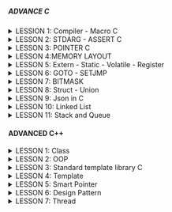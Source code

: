 ##### ADVANCE C

<details>
  <summary>LESSION 1: Compiler - Macro C</summary>
  
    - Định nghĩa Macro bằng lệnh chỉ thị #define kèm theo với một tên hoặc một hàm bất kỳ
        VD: #define var 100 
    - Trong quá trình tiền xủ lý(preprocessors), nếu xuất hiện một macro var thì bộ preprocessors sẽ thay thế các macro đó bằng 100
    - Macro có thể chứa hàm số, các tham số ở trong macro có thể là bất kì kiểu dữ liệu nào
  
</details>

<details>
  <summary>LESSON 2: STDARG - ASSERT C</summary>
  
    - Thư viện stdarg được sử dụng làm việc với các input parameter không xác định. VD: printf, scanf.
        Các tham số:
          1. va_list:là một kiểu dữ liệu để đại diện cho danh sách các đối số biến đổi
          2. va_start: Bắt đầu một danh sách đối số biến đổi. Nó cần được gọi trước khi truy cập các đối số biến đổi đầu tiên
          3. va_arg: Truy cập một đối số trong danh sách. Hàm này nhận một đối số của kiểu được xác định bởi tham số thứ
          4. va_end: Kết thúc việc sử dụng danh sách đối số biến đổi. Nó cần được gọi trước khi kết thúc hàm
    - Thư viện assert 
          1. Cung cấp macro assert.
          2. Macro này được sử dụng để kiểm tra một điều kiện.
          3. Nếu điều kiện đúng (true), không có gì xảy ra và chương trình tiếp tục thực thi.
          4. Nếu điều kiện sai (false), chương trình dừng lại và thông báo một thông điệp lỗi.
          5. Dùng trong debug, dùng #define NDEBUG để tắt debug
 </details>  
 
<details>
  <summary>LESSON 3: POINTER C</summary>

    - Mỗi một biến sẽ có một địa chỉ khác nhau
    - Con trỏ là một biến được khai báo dùng để trỏ tới địa chỉ khác, được khai báo: datatype *ptr. VD: int *p
    - Khi khai báo p = &a thì p sẽ trỏ tới và lưu địa chỉ của biến a. Dùng deference(*) để lấy giá trị mà con trỏ trỏ tới
    
    ● Con trỏ hàm:
        Là 1 con trỏ trỏ tới 1 hàm, là 1 biến lưu trữ địa chỉ của hàm, gọi hàm thông qua con trỏ
        Ứng dụng trong những tình huống cần truyền các hàm như tham số cho một hàm khác. VD:
                      #include <stdio.h>
                      
                       int a = 15;
                       int b = 2;

                      int multiply(){
                      return a * b; 
                      }

                      void print(int (*funcptr)())
                      {
                          printf( "The value of the product is: " ,funcptr() );
                      }

                      int main()
                      {
                          print(multiply);
                          return 0;
                      }
               
    ● #Pointer to Constant:
        Con trỏ hằng: là 1 con trỏ không thể thay đổi giá trị tại địa chỉ mà nó trỏ đến,có thể thay đổi địa chỉ con trỏ trỏ tới
            const <kiểu dữ liệu> * < tên con trỏ>

    ● #Constant to Pointer
        Hằng con trỏ: Giống mảng 1 chiều, địa chỉ mà con trỏ trỏ tới không thể thay đổi, giá trị có thể thay đổi được
            <kiểu dữ liệu> * const <tên con trỏ>

    ● #Pointer to Pointer
        Là con trỏ trỏ tới 1 con trỏ khác, sử dụng để lưu địa chỉ của con trỏ

    ● #Null Pointer
        Là một con trỏ không trỏ đến bất kỳ đối tượng hoặc vùng nhớ cụ thể nào,kiểm tra xem một con trỏ đã được khởi tạo và có trỏ đến một vùng nhớ hợp lệ chưa
		    Nên khởi tạo con trỏ là null nếu nó chưa trỏ đến một địa chỉ cụ thể nào

 </details> 


 <details>
   <summary>LESSON 4:MEMORY LAYOUT</summary>
   
      Memory layout gồm 5 phần chính: Text Segment, Initialized Data Segment, Uninitialized Data Segment, Heap và Stack	

      ● Text Segment
        Sau khi compile chương trình thì sẽ có những file nhị phân (những file mà được dùng để execute chương trình khi đổ vào RAM), những file nhị phân (.o) này chứa những cái instructions. Và những cái instructions này sẽ stored ở Text Segment of the memory
		    Text segment chỉ có thể ở chế độ read
      
      ● Initialized Data
        Initialized Data (Data Segment - Dữ liệu đã được khởi tạo chứa:
		        Biến toàn cục được khởi tạo với giá # 0
		        Biến static được khởi tao với giá trị # 0
		        Có quyền đọc và ghi

      ● Uninitialized Data
        Uninitialized Data(BSS - Dữ liệu Chưa Khởi Tạo) chứa:
            Biến toàn cục khởi tọa với giá trị bằng 0 hoặc không gán giá trị
				    Chứa biến static được gán với giá trị khởi tạo là 0
    				Có quyền đọc, ghi
        
      ● Heap
      Dùng cho bộ nhớ để cấp phát động( trong thời gian chạy chương trình).
      Có thể điều khiển quá trình cấp phát hoặc giải phóng bộ nhớ bằng các câu lệnh như malloc, calloc, relloc. free, delete,...
      Khi dùng xong thì phải free nếu không sẽ bị leak memory
        Malloc: Cấp phát bộ nhớ có kích thước nhất định, giá trị trong bộ nhớ là ngẫu nhiên, giá trị rác
			  Calloc: Cấp phát 1 mảng n phần tử, mỗi phần tử có kích thước nhất định và khởi tạo tất cả phần tử về 0
			  Realloc: Thay đổi kích thước của bộ nhớ đã được cấp phát trước đó

      ● Stack
        Khác với Heap thì Stack là một vùng nhớ được cấp phát tự động
        Chứa các biến cục bộ, tham số truyền vào
		    Có quyền đọc,ghi 
        Mỗi khi các function được gọi thì nó sẽ được push vào vùng stack
    		Sau khi ra khỏi hàm sẽ thu hồi vùng nhớ

</details> 
     
<details>
  <summary>LESSON 5: Extern - Static - Volatile - Register</summary>

  ## Extern
      Là tham chiếu của 1 biến, hàm đã được định nghĩa ở file khác, phải là toàn cục

  ## Static
      ● Static với biến cục bộ:
				Chỉ có giá trị trong hàm nhưng khi ra khỏi hàm không bị mất đi	
      
    
			● Static với biến toàn cục:
				Được khai báo ở bên ngoài tất cả các hàm, có thể truy cập từ bất kỳ hàm nào trong file
				File khác không thể sử dụng biến này để tránh xung đột

  ## Volatile
      Thông báo cho compiler không được tối ưu hóa biến này

			Cho biết cho trình biên dịch rằng nó có thể thay đổi bất kỳ lúc 
   
				volatile int count;

					void ISR() {
					count++;
					}

					int main() {
					while (1) {
					// do something
					}
					return 0;
					}

					Trong ví dụ này, chúng ta khai báo biến "count" là volatile để cho biết rằng nó có thể được thay đổi bởi một ISR
					Nếu không có từ khóa volatile, trình biên dịch có thể tối ưu mã và giả định rằng "count" sẽ không bao giờ thay đổi,
					dẫn đến hành vi không mong muốn
  ## Register
        Là biến yêu cầu lưu nó vào thanh ghi trong PC, giúp tăng tốc độ thực thi chương trình
        ALU (2)  <=> Register (3) ->  <- (1)  Ram
					![image](https://github.com/user-attachments/assets/8722e556-0b65-405c-9c64-2caee0e0ea2a)

        
				  Khi thêm từ khóa register để khai báo biến, thì tức là ta đã yêu cầu trình biên dịch ưu tiên đặc biệt dành luôn vùng register để chứa biến đó. 
				  Và hiển nhiên khi thực hiện tính toán trên biến đó thì giảm được bước 1 và 3, 
				  Giảm bớt thủ tục thì hiệu năng nó tăng lên
      
</details> 

<details>
	<summary>LESSON 6: GOTO - SETJMP </summary>
	
		*Goto* là một từ khóa trong ngôn ngữ lập trình C cho phép người dùng nhảy đến một label đã được đặt trước đó trong cùng một. Không được khuyến khích dùng vì nó làm cho chương trình trở nên khó đọc và bảo 			trì. >- Ví dụ về từ khóa *go to*
                        #include <stdio.h>
                        void delay(double second)
                        {
                            double start = 0;
                            while (start < second * 6000000)
                            {
                                start++;
                            }
                        }
                        // Khai báo các trạng thái đèn giao thông
                        typedef enum //1 thời điểm chỉ có 1 đèn để 
                        {
                            RED,
                            YELLOW,
                            GREEN
                        } TrafficLightState;
                        int main() {
                            // Ban đầu, đèn giao thông ở trạng thái đỏ
                            TrafficLightState state = RED;
                        
                            // Vòng lặp vô hạn để mô phỏng đèn giao thông
                            while (1) {
                                switch (state) {
                                    case RED:
                                        printf("RED Light\n");
                                        delay(50);  // Giữ trạng thái đèn đỏ trong x giây
                                        
                                        // Chuyển đến trạng thái đèn xanh
                                        state = GREEN;
                                        goto skip_sleep;  // Nhảy qua sleep() khi chuyển trạng thái
                                    case YELLOW:
                                        printf("YELLOW Light\n");
                                        delay(20);  // Giữ trạng thái đèn vàng trong y giây
                                        
                                        // Chuyển đến trạng thái đèn đỏ
                                        state = RED;
                                        goto skip_sleep;  // Nhảy qua sleep() khi chuyển trạng thái
                                    case GREEN:
                                        printf("GREEN Light\n");
                                        delay(100);  // Giữ trạng thái đèn xanh trong z giây
                                        
                                        // Chuyển đến trạng thái đèn vàng
                                        state = YELLOW;
                                        goto skip_sleep;  // Nhảy qua sleep() khi chuyển trạng thái
                                }
                                // Nhãn để nhảy qua sleep() khi chuyển trạng thái
                                skip_sleep:;
                            }
                            return 0;
                        }
		Trong ví dụ trên trạng thái đèn đỏ đầu tiên, khi chờ khoảng 50s thì trạng thái đèn xanh, nó sẽ thoát ra khỏi switch và bắt đầu switch case khác vì nó đã dùng label skip_Spleep (cái này được đặt ngoài hàm 		nên nôn na sẽ thoát khỏi hàm, lần lượt chuyển sang đèn khác thứ tự là ĐỎ - XANH - VÀNG Setjmp.h là một thư viện trong ngôn ngữ lập trình C cung cấp 2 hàm là setjmp và longjmp dùng để xử lí ngoại lệ 			trong( nó không tiêu biểu để xử lí ngoại lệ trong ngôn ngữ này).
		Ví dụ về Setjmp.h
                   #include <stdio.h>
                   #include <setjmp.h>
                   
                   jmp_buf buf;
                   int exception_code;
                   
                   #define TRY if ((exception_code = setjmp(buf)) == 0) 
                   #define CATCH(x) else if (exception_code == (x)) 
                   #define THROW(x) longjmp(buf, (x))
                   
                   
                   double divide(int a, int b) {
                       if (b == 0) {
                           THROW(1); // Mã lỗi 1 cho lỗi chia cho 0
                       }
                       return (double)a / b;
                   }
                   
                   int main() {
                       int a = 10;
                       int b = 0;
                       double result = 0.0;
                   
                       TRY {
                           result = divide(a, b);
                           printf("Result: %f\n", result);
                       } CATCH(1) {
                           printf("Error: Divide by 0!\n");
                       }
                   
                   
                       // Các xử lý khác của chương trình
                       return 0;
                   }
</details> 


<details>
	<summary>LESSON 7: BITMASK </summary>
	
 
 		Được sử dụng để tối ưu hóa bộ nhớ

      ● NOT biswise: Khi thực hiện phép toán này thì kết quả của nó là đão của nó. Ví dụ: 1 not bitwise được kết quả là 0
      ● AND biswise: Kết quả là 1 nếu 2 bit đều là 1, còn lại là 0.
		    Có 1 phép toán hay. Ví dụ nếu ta muốn coi 1 số là chẵn lẽ thì mình có thể dùng %2 nhưng ngoài ra mình cũng có thể sử dụng bitwise AND(&). Mình chỉ cần & số đó với 1(&1).
		    Nếu kết quả là 1 thì số đó là số lẻ, còn kết quả là 0 thì số đó là số chẵn
		    Giải thích: tại vì số lẻ là số có bit bên trái ngoài cùng là 1, còn số chẵn thì là số 0. Khi &1 thì tất cả 7 bit trong đều về 0, còn trạng thái của bit cuối &1 thôi. Nên nếu 1&1 sẽ ra 1=>số chẵn, 		                ngược lại số lẻ.
      ● OR biswise: 0 OR 0 là 0, còn lại là 1.
      ● XOR bitwise: giống nhau thì bằng 0, khác nhau = 1.
      ● Shift Left và Shif Right bitwise: << (dịch trái) , >> (dịch phải).
					 Thường ta sẽ bù bit 0 nhưng khi dịch phải có 1 lưu ý đó là: phải chú ý đến bit cao nhất(bit dấu).
					 Bit dấu: nếu bit max là 1 thì đó là số âm nên khi dịch phải mình bù vào số 1.
					 Còn nếu là số dương (bit dấu = 0) thì khi dịch phải truyền vào số 0.
					      

</details> 

<details>	
	<summary>LESSON 8: Struct - Union </summary>
	
   ## Struct
   	Là kiểu dữ kiệu tự tạo do người dùng tự định nghĩa, kích thước là tổng byte của các kiểu DL
    	Struct Alignment là cách sắp xếp và truy cập dữ liệu trong bộ nhớ, căn chỉnh theo phần tử có kích thước lớn nhất
     	khi tạo một struct sẽ dẫn đến việc sẽ cần phải chèn một số vùng nhớ trống giữa các member để đảm bảo rằng mỗi phần tử được đặt tại địa chỉ phù hợp với kích thước,việc chèn thêm các vùng nhớ trống này được gọi là 	padding
      	VD: 
             struct{struct example_struct
		{
		  uint8_t  member1;
		  uint32_t member2;
		} ExampleStruct_t;
		
		int main(void) 
		{
		  printf("Size of example struct: %lu bytes\n", sizeof(ExampleStruct_t));
		  
		  return 0;
		}

    	Theo lý thuyết thì size của một biến thuộc kiểu struct trên phải bằng tổng của các member của nó, tức là 4 + 1 = 5 bytes. Nhưng khi chạy thử chương trình, kích thước của struct là 8 bytes
     	Khi tạo một struct sẽ dẫn đến việc sẽ cần phải chèn một số vùng nhớ trống giữa các member để đảm bảo việc dữ liệu trong struct được natually aligned. Việc chèn thêm các vùng nhớ trống này được gọi là padding

  ## Union
  	Là kiểu dữ liệu tự tạo do người dùng tự định nghĩa, dùng chung vùng nhớ có kích thước với thành phần lớn nhất
	kích thước của union sẽ được căn chỉnh theo phần tử có kích thước lớn nhất
      
 ## Dùng kết hợp Union && Struct
 	● Dùng để chia nhỏ dữ liệu ra để dễ xử lý hơn
  		typedef union
		      {
		          struct 
		          {
		              uint8_t ID[2];
		              uint8_t data[4];
		              uint8_t PRB[2];     //  Struct data này có chiều dài là 8 byte
		          }data;
		          uint8_t frame[8];       // biến này chiếm 1 byte
		      } DT_frame;                 => Union này lấy 8 byte cùng nhớ
	 	 
   	
</details>


<details>
	<summary>LESSON 9: Json in C </summary>
 		● JSON được thiết kế để dễ đọc và dễ viết cho con người, cũng như dễ dàng để phân tích và tạo ra cho máy tính. Nó sử dụng một cú pháp nhẹ dựa trên cặp key - value, tương tự như các đối tượng và mảng 				trong javascript. Mỗi đối tượng JSON bao gồm một tập hợp các cặp "key" và "value", trong khi mỗi mảng JSON là một tập hợp các giá trị.
   		● Định dạng: luôn bắt đầu bằng dấu "........." Một object luôn nằm trong dấu {........} "<key (luôn là kiểu String)>" : " value "
			VD:
		              char *json = "
		              {
		                "name" : "Nguyen",
		                "age" : 23,
		                "City" : "BinnDinh",
		                "Job"  : "Embedded"
		                "SLR"  : [20, 30, 50]
		              } "
			
		● Các kiểu của JSON typedef enum { JS_NULL, JS_Boolean, JS_Number, JS_String, JS_Array, JS_Ọpect } JS_type;
</details>

<details>
	<summary>LESSON 10: Linked List </summary>
		Việc xóa hay chèn phần tử vào vị trí bất kỳ rất phức tạp khi chúng ta phải, giả sử muốn xóa 1 phần tử bất kỳ 
		Cho giá trị đó là null xong sẽ tăng giá trị hiện tại lên, giá trị phần tử cuối cùng reallocate để chuỗi còn (n-1) phần tử
		Nếu như mảng có 1000, 10000 100000 phần tử khi muốn xóa ở vị trí bất kỳ phải dịch chuyển 999,9999,99999 vòng lặp
		Cho nên Linked List đã ra đời để giải quyết vấn đề đó
	
	● Linked List là một cấu trúc dữ liệu trong lập trình máy tính dùng để tổ chức và lưu trữ dữ liệu. Một linked list bao gồm một chuỗi các nút (node), mỗi nút chứa một giá trị dữ liệu hoặc một con trỏ(pointer) tới 	  nút tiếp theo trong chuỗi. Note cuối thì con trỏ NULL
 

	  Muốn thêm một node vào cuối một mảng thì mình tạo ra một note trước, giá trị của con trỏ là null, sau đó mình lưu địa chỉ của nó vào pointer của note trước nó

   	  Ví dụ: thêm node vào vị trí thứ 2 của mảng: ta chỉ cần thay đổi pointer của nút cần thêm vào là dịa chỉ của phần từ tiếp theo , và thay đổi pointer của nút trước đó thành địa chỉ của nút mình muốn thêm vào

      	  Muốn xóa một phần tử tại vị trí bất kì ta chỉ cần gì note của phần tử đó vào node của phần tử đứng trước đó (tương đương với ghi địa chỉ của phần tử tiếp theo vào vị trí của phần tử đứng trước đó vì note của 	  phần tử đó lưu địa chỉ của phần tử đứng sau)
 	
</details>

<details>
	<summary>LESSON 11: Stack and Queue </summary>

## Stack
 	● Là một cấu trúc dữ liệu được xếp theo nguyên tắc LIFO (Last in Firt out), nghĩa là phần từ đầu tiên được đưa vào thì sẽ được lấy ra sau cùng và phần tử được đưa vào cuối cùng sẽ được lấy ra đầu tiên
  	● Thao tác trên Stack: - Push - Pop - Top
   		PUSH : Đưa phần tử vào
		POP : Lấy phần tử trên cùng ra
		TOP : Lấy giá trị trên cùng

  		VD:
                          typedef struct Stack {      // Khởi tạo struct chứa các kiểu dữ liệu của stack
                              int* items;
                              int size;
                              int top;
                          } Stack;
                          
                          void initialize( Stack *stack, int size) {                // khởi tạo stack và size của nó
                              stack->items = (int*) malloc(sizeof(int) * size);     // cấp phát ô nhớ cho mảng stack có size ổ nhớ của phân từ và mỗi ô nhớ của phần tử đó kích thước kiểu int
                                                                                      // Vd size = 5 thì mảng stack đó có 5 phần tử và mỗi phần tử có kích thước 4byte kiểu int. size của mảng sẽ là 20 byte
                                                                                      // kích thước mảng= kích thước của mỗi phần tử X số lượng phần tử    
                              stack->size = size;  
                              stack->top = -1;
                          }
                          
                          int is_empty( Stack stack) {
                              return stack.top == -1;
                          }
                          
                          int is_full( Stack stack) {
                              return stack.top == stack.size - 1;          // Kiểm tra vị trí hiện tại có bằng với size đó ko. VD: stach.top = 4, stack.size-1 = 5 - 1 2 cái bằng nhau thì trả về 1.
                          }
                          
                          void push( Stack *stack, int value) {
                              if (!is_full(*stack)) {                      // kiểm tra xem stack đó đã max phần tử hay chưa
                                  stack->items[++stack->top] = value;
                              } else {
                                  printf("Stack overflow\n");
                              }
                          }
                          
                          int pop( Stack *stack) {
                              if (!is_empty(*stack)) {
                                  return stack->items[stack->top--];       // trả về giá trị item và top - 1 VD: top = 3,   stack->top-- = 3-1 = 2,  return imtems[2].
                              } else {
                                  printf("Stack underflow\n");
                                  return -1;
                              }
                          }
                          
                          int top( Stack stack) {
                              if (!is_empty(stack)) {
                                  return stack.items[stack.top];
                              } else {
                                  printf("Stack is empty\n");
                                  return -1;
                              }
                          }
                          
                          int main() {
                              Stack stack1;
                              initialize(&stack1, 5);
                          
                          
                              push(&stack1, 10);
                              push(&stack1, 20);
                              push(&stack1, 30);
                              push(&stack1, 40);
                              push(&stack1, 50);
                              push(&stack1, 60);
                          
                              printf("Top element: %d\n", top(stack1));
                          
                              printf("Pop element: %d\n", pop(&stack1));
                              printf("Pop element: %d\n", pop(&stack1));
                          
                              printf("Top element: %d\n", top(stack1));
                          
                              return 0;
                          }

## Queue
	● Một cấu trúc dữ liệu được xếp theo nguyên tắc FIFO (Fast in Firt out), nghĩa là phần từ đầu tiên được thêm vào sẽ được lấy ra đầu tiên.
 	● "enqueue” (thêm phần tử vào cuối hàng đợi) ( nếu đã full mà enqueue nữa thì sẽ bị Stack overflow )
  	● “dequeue” (lấy phần tử từ đầu hàng đợi). ( nếu ko có phần tử nào trong mảng đó thì khi dequeue thì sẽ báo lỗi )
   	● “front” để lấy giá trị của phần tử đứng đầu hàng đợi.
    
    		VD:

                          typedef struct Queue {
                              int* items;
                              int size;
                              int front, rear;
                          } Queue;
                          
                          void initialize(Queue *queue, int size) 
                          {
                              queue->items = (int*) malloc(sizeof(int)* size);    // cấp phát ô nhớ cho mảng queue có size ổ nhớ của phân từ và mỗi ô nhớ của phần tử đó kích thước kiểu int
                                                                                      // Vd size = 5 thì mảng queue đó có 5 phần tử và mỗi phần tử có kích thước 4byte kiểu int. size của mảng sẽ là 20 byte
                                                                                      // kích thước mảng= kích thước của mỗi phần tử X số lượng phần tử 
                              queue->front = -1;                                  // khởi tạo phần từ
                              queue->rear = -1;                                   // khởi tạo phần từ
                              queue->size = size;                                 // khởi tạo kích thước
                          }
                          
                          int is_empty(Queue queue) {
                              return queue.front == -1;
                          }
                          
                          int is_full(Queue queue) {
                              return (queue.rear + 1) % queue.size == queue.front;           // (4 + 1) % 5 = 0 => đủ bộ nhớ
                          }
                          
                          void enqueue(Queue *queue, int value) {                            // Thêm phần tử vào
                              if (!is_full(*queue)) {                                        // kiểm tra có bị full hay ko
                                  if (is_empty(*queue)) {                                    // kiểm tra có bị rỗng hay ko
                                      queue->front = queue->rear = 0;                            // nếu rỗng thì gán front và rear = 0 để chỉ tới ô thứ tự đầu tiên trong mảng
                                  } else {
                                      queue->rear = (queue->rear + 1) % queue->size;             // nếu không rỗng thì gán vào rear để chỉ tới ô thứ tự rear trong mảng. VD: (0 + 1) % 5 = 0.1 dư 1 => rear = 1
                                  }                                                                                                                                          (1 + 1) % 5 = 0.2 dư 2 => rear = 2
                                  queue->items[queue->rear] = value;                         // gán giá trị vào ô thứ tự rear đó. VD: rear =0 thì items[0] = 4.
                              } else {                                                                                                            items[1] = 5.
                                  printf("Queue overflow\n");
                              }
                          }
                          
                          int dequeue(Queue *queue) {
                              if (!is_empty(*queue)) {
                                  int dequeued_value = queue->items[queue->front];
                                  if (queue->front == queue->rear) {
                                      queue->front = queue->rear = -1;
                                  } else {
                                      queue->front = (queue->front + 1) % queue->size;
                                  }
                                  return dequeued_value;
                              } else {
                                  printf("Queue underflow\n");
                                  return -1;
                              }
                          }
                          
                          int front(Queue queue) {
                              if (!is_empty(queue)) {
                                  return queue.items[queue.front];
                              } else {
                                  printf("Queue is empty\n");
                                  return -1;
                              }
                          }
                          
                          int main() {
                              Queue queue;
                              initialize(&queue, 3);
                          
                              enqueue(&queue, 10);
                              enqueue(&queue, 20);
                              enqueue(&queue, 30);}
	 
</details>


#### ADVANCED C++     
 <details>  
	<summary>LESSON 1: Class </summary>

 # Class

 		● Class là 1 lớp hoặc là một cấu trúc dữ liệu tự định nghĩa có thể chứa dữ liệu và các hàm thành viên liên quan.
   		● Các phạm vi truy cập: public, protected, private.
     		● Có các: thuộc tính (property), method, phương thức khởi tạo (constructor), hàm hủy (destructor).
       		● Constructor là một method sẽ được tự động gọi khi khởi tạo object,Constructor sẽ có tên trùng với tên của class.
	 	● Destructor là một method sẽ được tự động gọi khi object được giải phóng (ở trong phân vùng stack).
   		● Khi obj được khởi tạo, constructor sẽ được gọi, hiển thị "Constructor called".
     		● Khi chương trình kết thúc hoặc obj ra khỏi phạm vi, destructor sẽ tự động được gọi, hiển thị "Destructor called".
	 
       	Static trong class:
		Nếu như một property được khai báo với từ khóa static thì các object trong class sẽ dùng chung địa chỉ với property này
	Static sử dụng trong class: là biến dùng chung, một property trong class được khai báo với từ khóa static, thì tất cả các object sẽ dùng chung địa chỉ của property này.
		Khi một method trong class được khai báo với từ khóa static: Method này độc lập với bất kỳ đối tượng nào của lớp. Method này có thể được gọi ngay cả khi không có đối tượng nào của class tồn tại. Method 		này có thể được truy cập bằng cách sử dụng tên class thông qua toán tử :: . Method này có thể truy cập các static property và các static method bên trong hoặc bên ngoài class. Method có phạm vi bên trong 		class và không thể truy cập con trỏ đối tượng hiện tại.
 </details>

<details>
	<summary>LESSON 2: OOP </summary>

 ## Encapsulation
 	Encapsulation (tính đóng gói), các property sẽ bị ẩn đi bằng cách khai báo nó ở phân vùng private, không thể truy cập trực tiếp với các property này
	Để truy cập được vào các property này thì phải thông qua các method như getter hoặc setter ở phân vùng public
		class Student
               {
                   private:
                       string Name;
                       double GPA;
                       int StudentID;
                   public:
                   Student(string name);
               
                   string getName()
                   {
                       return Name;
                   }
               
                   void setGPA(double gpa)
                   {
                       GPA = gpa;
                   }
                   double getGPA()
                   {
                       return GPA;
                   }
               
                   int getID()
                   {
                       return StudentID;
                   }               
               };

## Inheritance
	Tính kế thừa, class con sẽ được kế thừa các property và method của class cha, dùng toán tử : và có tính tái sử dụng
 	Có 3 kiểu kế thừa ( private, protected, public)
  		class Person
            {
            protected:
              string Name;
              int Age;
              string Home_Address;
            
            public:
              string getName()
              {
                return Name;
              }
              void setName(string name)
              {
                Name = name;
              }
            
              int getAge()
              {
                return Age;
              }
              void setAge(int age)
              {
                Age = age;
              }
            
              string getAddress()
              {
                return Home_Address;
              }
              void setAddress(string address)
              {
                Home_Address = address;
              }
            
              void displayInfo()
              {
                cout << "Name: " << Name << endl;
                cout << "Age: " << Age << endl;
                cout << "Address: " << Home_Address << endl;
              }};
            
            class Student : public Person
            {
            private:
              string School_Name;
              double GPA;
              int StudentID;
            
            public:
              Student()
              {
                static int id = 1000;
                StudentID = id;
                id++;
              }
            
              string getSchoolName()
              {
                return School_Name;
              }
              void setSchoolName(string school_name)
              {
                School_Name = school_name;
              }
            
              double getGPA()
              {
                return GPA;
              }
              void setGPA(double gpa)
              {
                GPA = gpa;
              }
            
              int getID()
              {
                return StudentID;
              }
            
              void displayInfo() // overriding
              {
                cout << "Name: " << Name << endl;
                cout << "Age: " << Age << endl;
                cout << "Address: " << Home_Address << endl;
                cout << "School name: " << School_Name << endl;
                cout << "GPA: " << GPA << endl;
              }
            };

## Polymorphism
	Tính đa hình có 2 loại là Đa hình tĩnh(Compiler): function overloading và operator overloading và Đa hình động(runtime) : function overriding 
 	● Đa hình tĩnh
  		Đa hình tĩnh không thực hiện được tính đa hình thông qua kế thừa,một hàm có thể có nhiều định nghĩa với cùng tên, nhưng có khác biệt về số lượng hoặc kiểu tham số. Trình biên dịch sẽ chọn đúng hàm dựa 		trên cách bạn gọi hàm đó 
			`			void display(int a) {
							cout << "Integer: " << a << endl;
						}

						void display(double b) {
							cout << "Double: " << b << endl;
						}

						void display(int a, int b) {
							cout << "Sum: " << a + b << endl;
						}

						int main() {
							display(5);        // Gọi hàm display(int)
							display(3.14);     // Gọi hàm display(double)
							display(3, 7);     // Gọi hàm display(int, int)
	● Đa hình động:
 		Thực hiện đa hình thông qua kế thừa (overriding, ví dụ: có 1 class con kế thừa từ class cha, class cha có 1 hàm sum rồi, class con cũng có thể định nghĩa lại 1 hàm sum khác 1 lần nữa) => Tính đa hình chủ 		yếu dùng cho các method, tính kế thừa dùng cho các class
   		Khi các lớp con kế thừa lại từ lớp cha, các phương thức lớp con trùng tên với các phương thức lớp cha
     		Từ khóa virtual là từ khóa giúp cho lớp con ghi đề được lên lớp cha khi kế thừa
       		VD:
		   class Person
		   {
		   protected:
		     string Name;
		     int Age;
		     string Home_Address;
		   
		   public:
		     virtual string test()
		     {
		       return "Hello person";
		     }
		   
		     void displayInfo()
		     {
		       cout << test() << endl;
		     }  
		   };
		   
		   class Student : public Person
		   {
		   private:
		     string School_Name;
		     double GPA;
		     int StudentID;
		   
		   public:
		     string test()
		     {
		       return "Hello student";
		     }
		   };
     
## Abstract
	Abstract (tính trừ tượng) là việc ẩn đi các chi tiết cụ thể của một đối tượng và chỉ hiển thị những gì cần thiết để sử dụng đối tượng đó
        VD:

       {
          private:
              double a;
              double b;
              double c;
              double x1;
              double x2;
              double delta;
              void tinhNghiem()    // ẩn đi hàm tính ko cho người dùng thấy
              {
                  delta = b*b - 4*a*c;
                  if (delta < 0)
                  {
                      delta = -1;
                  }
                  else if (delta == 0)
                  {
                      x1 = x2 = -b/ (2*a);
                  }
                  else if (delta > 0)
                  {
                      x1 = (-b + sqrt(delta))/(2*a);
                      x2 = (-b - sqrt(delta))/(2*a);
                  }
              }
              
          public:
      
              void enterNumber(double num_a, double num_b, double num_c);
              void printResult();
      
      };
      
      void GiaiPhuongTrinh::enterNumber(double num_a, double num_b, double num_c)
      {
          a = num_a;
          b = num_b;
          c = num_c;
      }
      
      void GiaiPhuongTrinh::printResult()
      {
          tinhNghiem();
          if (delta == -1)
          {
              cout << "PT vo nghiem" << endl;
          }
          else if (delta == 0)
          {
              cout << "PT co nghiem chung: " << x1 << endl;
          }
          else if (delta > 0)
          {
              cout << "PT co 2 nghiem: \n";
              cout << "x1: " << x1 << endl;
              cout << "x2: " << x2 << endl;
          }
          
          
      }
      
      
      int main()
      {
        GiaiPhuongTrinh phuongtrinh1;
        phuongtrinh1.enterNumber(1,5,4);
        phuongtrinh1.printResult();
      
        return 0;
      }

</details>
    
<details>  
	<summary>LESSON 3: Standard template library C </summary>     
 	 STL - Standard Template Library là một thư viện trong ngôn ngữ lập trình C++ cung cấp một số tập hợp các template classes và function để thực hiện các cấu trúc dữ liệu và một số thuật toán phổ biến. Một 		 số thành phần chính của STL:
		Container
		Iterator
		Algorithms
		Funtors
		Container là một cấu trúc dữ liệu chứa nhiều phần tử theo một cách cụ thể . Một số container tiêu biểu:
		
		Vector
		Map
		List
		Array
		Vector là một trong những container quan trọng nhất của C++. Nó cấp một mảng động với khả năng thay đổi kích thước một cách linh hoạt.	
## Iterator: 
	Trong C++, iterator là một khái niệm giúp truy cập các phần tử của một container,
	một cách tuần tự mà không cần phải biết cấu trúc nội bộ của container. Nó đóng vai trò như một con trỏ, nhưng mạnh mẽ và an toàn hơn.
	Iterator giúp dễ dàng duyệt qua và thao tác với các phần tử trong container một cách linh hoạt
 
 </details>

 <details>   
	<summary>LESSON 4: Template </summary>
		Có 2 loại template là template function và template class, được sử dụng khi chúng ta có nhiều function, class giống nhau nhưng khác kiểu dữ liệu, tính đa hình theo kiểu compiler
		template <typename T>
			T myFunction(T a, T b) {
				return a + b;
			}
			int result1 = myFunction(5, 10);       // Tự động suy luận T là int
			double result2 = myFunction(3.14, 2.71);  // Tự động suy luận T là double
 </details> 

 <details>
       <summary>LESSON 5: Smart Pointer </summary>
       		Là một cơ chế quản lý bộ nhớ tự động, Tự động giải phóng tài nguyên khi không còn sử dụng
		Sử dụng đặc tính destructor trong class để tự động giải phóng khi không xài nữa
	 
		Có 3 loại: unique pointer, shared pointer, weak pointer
		● unique pointer: 
			1 con trỏ chỉ đc trỏ tới 1 đối tượng. VD: 
							unique_ptr<int> p1(new int(100));
							unique_ptr<int> p2 = p1  Sai

			Khi có 2 unique_ptr quản lý 1 tài nguyên thì sẽ vi phạm nguyên tắc. Để chuyển tài nguyên của 1 unique_ptr này sang unique_ ptr khác ta dùng lệnh move()

   		● shared pointer: 
     			có thể chia sẻ tính sở hữu, có thể có nhiều shared ptr trở tới 1 đối tượng tại cùng 1 thời điểm
			khi mà tất cả các shared ptr bị giải phóng thì đối tượng đó mới đc giải phóng
				       #include<iostream>
			               #include<memory>			               
			               using namespace std;
			               
			               class Tinhdientich
			               {
			               private:
			                   int chieudai;
			                   int chieurong;
			               
			               public:
			                   Tinhdientich(int num_cd, int num_cr)
			                   {
			                       chieudai = num_cd;
			                       chieurong = num_cr;
			                       cout << "constuct is call" << endl;
			                   }
			                   void dientich()
			                   {
			                       cout << "Dien tich: " << chieudai * chieurong << endl;
			                   }	        
			                   ~Tinhdientich()
			                   {
			                       cout << " Destructer " << endl;
			                   };
			               };
			               
			               int main()
			               {
			                   shared_ptr <Tinhdientich> ptr1(new Tinhdientich(20,10));
			               
			                   (*ptr1).dientich();
			               
			                   cout << ptr1.use_count();
			               
			                   return 0;
			               }
		  ● weak ptr: Chỉ có quyền đọc đối tượng mà được shared ptr trỏ tới , k có quyền truy cập

   ## Lambda: 
	Cho phép  định nghĩa các hàm mà không cần đặt tên.linh hoạt, 
				 có thể được định nghĩa trực tiếp tại nơi sử dụng, thường được dùng trong các ngữ cảnh yêu cầu một hàm ngắn gọn và cục bộ
				 [capture](parameters) -> return_type {
						// function body
					};
					[capture]: Là cách để  bắt biến từ phạm vi bên ngoài lambda, cho phép  sử dụng những biến này bên trong lambda
							[&]: Bắt tất cả biến từ phạm vi ngoài theo kiểu tham chiếu.
							[=]: Bắt tất cả biến từ phạm vi ngoài theo kiểu giá trị.
							[this]: Bắt con trỏ this từ đối tượng hiện tại (thường trong class)

		

</details>

<details>
	<summary>LESSON 6: Design Pattern </summary>
	
# Có 4 loại phổ biến là : singleton, obsever, factory và decorator
	   	● Singleton: Một lớp chỉ có 1 đối tượng duy nhất
			VD: truy cập tới vùng địa chỉ của GPIO thì địa chỉ của GPIO là cố định
			Nếu  khởi tạo nhiều đối tượng để truy cập GPIO, mỗi đối tượng sẽ chiếm một vùng nhớ khác nhau nhưng đều trỏ tới cùng địa chỉ GPIO, gây lãng phí bộ 
			 singleton khởi tạo 1 lần, những thằng khác chỉ là con trỏ trỏ tới địa chỉ của object, giúp tối ưu bộ nhớ, tránh khởi tạo nhiều object
    
	 	● Obsever: 1 object thay đổi sẽ thông báo cho các đối tượng
			VD: Com VĐK đọc giá trị cảm biến nhiệt độ. Vd: cảm biến nhiệt độ thực hiện việc bật quạt, bật máy lạnh, hiển thị lên LCD => làm nhiều việc cùng lúc với dữ liệu đó 
			Ví dụ khi cảm biến phát hiện nhiệt độ cao, nó có thể kích hoạt cả việc ghi log và cảnh báo mà không cần làm thêm bước lập trình cho từng hành động
   
    		● Factory: Khởi tạo 1 object mà lớp con sẽ quyết định loại đối tượng nào
			VD: Có rất nhiều loại cảm biến, việc mỗi lần khai báo object cho từng loại cảm biến rất khó để quản lý, chỉ cần khởi tạo object sensor
   
       		● Decorator: Thêm tính năng mới vào object mà không làm thay đổi cấu trúc, kết cấu bên trong của class
			VD: Cảm biến nhiệt độ có chức năng là đo nhiệt độ, sử dụng decorator để thêm vào những thứ như chuyển đổi sang độ F, lọc nhiễu mà không làm thay đổi tính năng ban đầu
		
</details>

<details>
	<summary>LESSON 7: Thread </summary>
		Process: Là chương trình, khởi tạo và chạy trên ram, bên trong chương trình là những task, khi những task chạy // thì là thread
		Thread:  Nằm trong process, Có 1 hoặc nhiều thread chạy cùng lúc. Mỗi thread chạy 1 công việc khác nhau
		Thread có tham số đầu vào và thread k có tham số đầu vào: thread NAME (NAME_FUNCTION)
				
						void myFunction() {
							std::cout << "Hello from thread!" << std::endl;
						}
						int main() {
							std::thread t1(myFunction); // Tạo một luồng và chạy hàm myFunction
							t1.join(); // Đợi luồng hoàn thành trước khi kết thúc chương trình
							}
							
						Truyền tham số
							void printMessage(const std::string& message) {
								std::cout << "Message: " << message << std::endl;
							}
							int main() {
								std::string message = "Hello from thread!";
								std::thread t1(printMessage, message);
								t1.join();
							
				Phương thức join() được sử dụng để chờ đợi luồng hoàn thành trước khi tiếp tục thực thi chương trình.
				Nếu k có join, Cả hai luồng sẽ chạy song song và cạnh tranh tài nguyên CPU

		Sử dụng Function Object Là một đối tượng có thể được gọi như một hàm, nhờ vào việc overload operator(). Điều này cho phép bạn truyền đối tượng đó như một hàm vào các API yêu cầu hàm Là 1 lớp có toán tử 		operator, Đây là nơi bạn định nghĩa công việc mà bạn muốn thực hiện trong thread.

     VD:        #include<iostream>
                #include<thread>
                
                using namespace std;
                
                class FunOBJ
                {
                private:
                    
                public:
                    void operator() ()
                    {
                        this_thread::sleep_for(chrono::seconds(2)); // giống hàm delay
                        cout << "this is Function object" << endl;
                    }
                };
                
                void task_1()
                {
                    this_thread::sleep_for(chrono::seconds(2));     // giống hàm delay
                    cout << "this is Function task_1" << endl;
                }
                
                int main()
                {
                    FunOBJ myFunction;
                    
                    myFunction();
                
                    thread thread_OBJ(myFunction);
                    thread thread_1(task_1);
                
                    thread_OBJ.join();
                    thread_1.join();
                
                    return 0;
                }
		● Sử dụng Function Pointer
		
		  VD:     #include<iostream>
		          #include<thread>
		          using namespace std;
		          void task_1()
		          {
		              //do something
		          }
		          int main()
		          {
		              thread thread_1(task_1);       // Khởi tạo 1 thread có tên là thread_1 và thread này có nhiệm vụ thực thi hàm task_1
		              thread_1.join();               // câu lệnh này để thread_1 thực thi hàm task_1 để tránh lỗi bỏ qua lệnh.
		              return 0;
		          }
		● Sử dụng Lambda Function
		
		   VD:
		     auto fun = [] (int x)
		     {
		         while(x-- > 0)
		         {
		             std::cout << x << std::endl;
		         }
		     };
		     std::thread t1(fun, 10);
		     t1.join();
		● Sử dụng Non_static function
		
		  VD:
		        class Base
		         {
		         public:
		             void non_func(int x)
		             {
		                 while(x-- > 0)
		                 {
		                     std::cout << x << std::endl;
		                 }
		             }
		         };
		         int main()
		         {
		             Base b1;
		             std::thread t1(&Base::non_func, &b1, 10);
		             t1.join();
		         
		             return 0;
		         }
		● Sử dụng Static Function
		
		  VD:
		     class Base
		      {
		      public:
		          static void non_func(int x)
		          {
		              while(x-- > 0)
		              {
		                  std::cout << x << std::endl;
		              }
		          }
		      };
		      
		      int main()
		      {
		          Base b1;
		          std::thread t1(&Base::non_func, 10);
		          t1.join();
		      }
  
    		Mutex: Đảm bảo rằng chỉ có một luồng truy cập vào tài nguyên chia sẻ tại 1 thời điểm
					   Với thao tác lock: khóa" mutex lại, và tất cả các luồng khác không thể truy cập tài nguyên được bảo vệ bởi mutex cho đến khi mutex được "mở khóa"
							unlock: Khi công việc của luồng đang giữ mutex hoàn thành, nó gọi unlock() để mở khóa mutex, cho phép các luồng khác tiếp tục truy cập vào tài nguyên
					   Nếu một luồng đã khóa mutex, các luồng khác muốn sử dụng tài nguyên phải chờ cho đến khi mutex được mở khóa
					   đảm bảo rằng chỉ có một luồng duy nhất có thể truy cập tài nguyên tại bất kỳ thời điểm nào, tránh việc tranh chấp tài nguyên và các vấn đề về dữ liệu
	
## Các vấn đề thường gặp trong đa luồng:

Data Race: đồng bộ hóa dữ liệu.

 VD: Phần mềm vscode bản chất là 1 tiến trình và terminal là 1 tài nguyên, thì tất các các luồng đều truy cập đến tài nguyên chung.

     Mà đối với các tài nguyên sử dụng chung, trong 1 thời điểm chỉ cho phép 1 luồng truy cập vào nó.

     + TH1: Nếu ko sử dụng mutex thì cả 3 luồng sẽ truy cập đến tài nguyên chung sẽ gây ra lỗi đầu ra dữ liệu ko mong muốn.

     + TH2: Nếu sử dụng mutex thì mutex giúp 1 trong 3 luồng truy cập đến tài nguyên chung. (task_1 truy cập đến tài nguyên chung thì task_2 và task_3 ko đc truy cập đến và ngược lại).

            Cách ct thực hiện:  task_1 tới hàm mutex_cout.lock() thì ko khóa thì khóa lại, rồi thực thi lệnh tiếp theo in ra .... và nhảy tới hàm task_2
                                task_2 tới hàm mutex_cout.lock() kiểm tra thì đã khóa ở trên và đứng chờ và nhảy tới hàm task_3
                                tash_3 tới hàm mutex_cout.lock() kiểm tra thì đã khóa ở trên và đứng chờ và nhảy trở về lại hàm task_1

                                task_1 tới hàm mutex_cout.unlock() và mở khóa ra và nhảy tới hàm task_2.
                                task_2 tới hàm mutex_cout.lock() kiểm tra thì đã mở khóa ở trên thì khóa lại, rồi thực thi lệnh tiếp theo in ra .... và nhảy tới hàm task_3
                                tash_3 tới hàm mutex_cout.lock() kiểm tra thì đã khóa ở trên và đứng chờ và nhảy trở về lại hàm task_1

                                task_1 tới hàm mutex_cout.lock() và kiểm tra thấy đã khóa ở trên và đứng chờ và nhảy tới hàm task_2.
                                task_2 tới hàm mutex_cout.unlock() và mở khóa ra và nhảy tới hàm task_3.
                                tash_3 tới hàm mutex_cout.lock() kiểm tra thì đã mở khóa ở trên thì khóa lại, rồi thực thi lệnh tiếp theo in ra .... và nhảy tới hàm task_1

                                task_1 tới hàm mutex_cout.lock() và kiểm tra thấy đã khóa ở trên và đứng chờ và nhảy tới hàm task_2.
                                task_2 tới hàm mutex_cout.lock() kiểm tra thì đã khóa ở trên và đứng chờ và nhảy tới hàm task_3
                                tash_3 tới hàm mutex_cout.unlock() và mở khóa ra và nhảy tới hàm task_1.
                                 

                         #include<thread>
                         #include<mutex>
                         using namespace std;
                         mutex mutex_cout;
                         void task_1()
                         {
                             this_thread::sleep_for(chrono::seconds(2));     // giống hàm delay
                             mutex_cout.lock();                              // Nếu luồng truy cập đến mà lock này đã khóa thì chờ ở dòng này, còn ko thì khóa lại và thực thi tiếp dòng tiếp theo.
                             cout << "this is Function task_1" << endl;
                             mutex_cout.unlock();                            // Mở khóa
                         }
                         
                         void task_2()
                         {
                             this_thread::sleep_for(chrono::seconds(2));     // giống hàm delay
                             mutex_cout.lock();
                             cout << "this is Function task_2" << endl;
                             mutex_cout.unlock();
                         }
                         
                         void task_3()
                         {
                             this_thread::sleep_for(chrono::seconds(2));     // giống hàm delay
                             mutex_cout.lock();
                             cout << "this is Function task_3" << endl;
                             mutex_cout.unlock();
                         }
                         
                         int main()
                         {
                             while (1)
                             {
                                 thread thread_1(task_1);
                                 thread thread_2(task_2);
                                 thread thread_3(task_3);
                         
                                 thread_1.join();
                                 thread_2.join();
                                 thread_3.join();
                             }
                             return 0;
                         }
DeadLock:

      -Khi ta đặt nhiều khóa trong luồng và ta đặt thứ tự khóa chéo nhau trong các luồng thì sẽ xảy ra hiện tượng deadLock.
    
                    VD:     mutex mutex_cout, mutex2;
                            void task_1()
                            {
                                this_thread::sleep_for(chrono::seconds(2));     // giống hàm delay
                                mutex_cout.lock();                              // Bước 1
                                mutex2.lock();                                  // Bước 4
                                cout << "this is Function task_1" << endl;
                                mutex_cout.unlock();
                            }
                            
                            void task_2()
                            {
                                this_thread::sleep_for(chrono::seconds(2));     // giống hàm delay
                                mutex2.lock();                                  // Bước 2
                                mutex_cout.lock();                              // Bước 3
                                cout << "this is Function task_2" << endl;

      - CT sẽ bị deadlock vì task_1 sẽ bị đứng chờ ở lệnh mutex2.lock() và task_2 bị đứng ở lệnh mutex_cout.lock()

     => Vậy nên phải đặt đúng thứ tự các khóa lại với nhau.

                           VD:     mutex mutex_cout, mutex2;
                            void task_1()
                            {
                                this_thread::sleep_for(chrono::seconds(2));     // giống hàm delay
                                mutex_cout.lock();                              // Bước 1
                                mutex2.lock();                                  // Bước 4
                                cout << "this is Function task_1" << endl;
                                mutex_cout.unlock();
                            }
                            
                            void task_2()
                            {
                                this_thread::sleep_for(chrono::seconds(2));     // giống hàm delay
                                mutex_cout.lock();                              // Bước 3
                                mutex2.lock();                                  // Bước 2
                                cout << "this is Function task_2" << endl;
				
Race Condition:

Là điều kiện thực thi luồng, kiểu như là ta muốn luồng nào đc thực thi trước luồng nào thực thi tiếp theo.

                      VD:    #include<condition_variable>
                             mutex mutex_cout, mutex2;
                             
                             condition_variable make_cake;
                             bool Ready = false;
                             
                             void task_1()
                             {
                                 this_thread::sleep_for(chrono::seconds(2));     // giống hàm delay
                             
                                 lock_guard<mutex> lock(mutex_cout);           // giống smart poiter và chức năng giống như lock() nếu khóa thì đứng chờ, chưa khóa thì khóa và thực hiện lệnh tiếp theo
                                 Ready = true;
                                 cout << "Function task_1 is done" << endl;
                                 make_cake.notify_one();                        // tự mở khi thực hiện xong hàm, báo cho luồng khác là đã xong.
                             }
                             void task_2()
                             {
                                 unique_lock<mutex>  lock(mutex2);
                                 make_cake.wait(lock, [] {return Ready; });      //chờ khi có luồng khác báo đã thực thi xong và thực thi hàm của mình đi. 
                                 Ready = false;
                                 cout << "this is Function task_2" << endl;
                             }
			Ví dụ trên thực thi xong luồng task_1 thì luồng task_2 mới được thực thi

   ## Sử dụng lock khi trong thread nhiều thằng cùng truy cập để lấy dữ liệu, sử dụng khi nhiều thằng cùng vào gây xung đột, tranh chấp tài nguyên
   	Các loại lock: 
    		Lock guard: Sẽ tự động mở khóa khi đối tượng ra khỏi phạm vi trong 1 khối lệnh, 1 hàm.  std::lock_guard<std::mutex> guard(mtx);
      		unique lock: Có thê unlock lúc nào cũng được, nó có thể mở khóa tạm thời lại và khóa lại khi cần thiết 
									std::unique_lock<std::mutex> lock(mtx);
									lock.unlock();
									lock.unlock();
							 linh hoạt trong việc chuyển đổi quyền sở hữu 
									std::unique_lock<std::mutex> lock1(mtx);
									std::unique_lock<std::mutex> lock2(std::move(lock1));


  		● Luồng có 2 loại: (đồng bộ và bất dồng bộ)
    			Đồng bộ là luồng hoạt động bình thường, sử dụng các tài nguyên chung truy cập cùng nhau cùng 1 thời điểm. Làm việc chung với nhau
       			Bất đồng bộ là luồng hoạt động không cần chờ đợi kết quả trước khi tiếp tục thực hiện luồng khác. Các luồng làm việc độc lập và ko phụ thuộc vào nhau
	  			Bất động bộ gồm future và shared future:
					future: 1 funtion thì chỉ có future, chỉ có thể get(lấy giá trị) một lần. Sau khi get để lấy kết quả từ future, trạng thái của future sẽ bị xóa và không thể lấy lại kết quả từ nó
					shared future: Cho phép nhiều đối tượng get( lấy giá trị, kết quả), có nhiều shared future khác trong cái luồng đó, get giá trị về thì luồng k bị mất đi	
     
</details>


            
